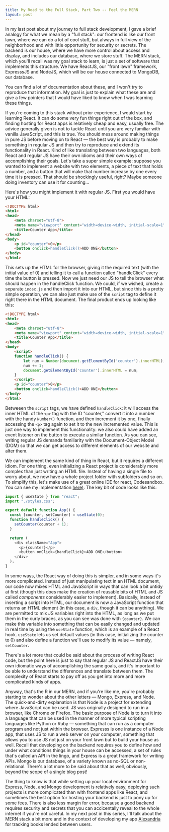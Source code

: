 ```yaml
---
title: My Road to the Full Stack, Part Two -- Feel the MERN
layout: post
---
```


In my last post about my journey to full stack development, I gave a brief analogy for what we mean by a "full stack": our frontend is like our front lawn, where we can do a lot of cool stuff, but always in full view of the neighborhood and with little opportunity for security or secrets. The backend is our house, where we have more control about access and display, and includes our database, where we store stuff. The MERN stack, which you'll recall was my goal stack to learn, is just a set of software that implements this structure. We have ReactJS, our "front lawn" framework, ExpresssJS and NodeJS, which will be our house connected to MongoDB, our database. 

You can find a lot of documentation about these, and I won't try to reproduce that information. My goal is just to explain what these are and give a few pointers that I would have liked to know when I was learning these things. 

If you're coming to this stack without prior experience, I would start by learning React. It can do some very fun things right out of the box, and finding hosting for React apps is relatively cheap and easy, usually free. The advice generally given is not to tackle React until you are very familiar with vanilla JavaScript, and this is true. You should mess around making things in pure JS before moving on to React &mdash; the best way is probably to make something in regular JS and then try to reproduce and extend its functionality in React. Kind of like translating between two languages, both React and regular JS have their own idioms and their own ways of accomplishing their goals. Let's take a super simple example: suppose you wanted to implement a website with two elements, a piece of text that holds a number, and a button that will make that number increase by one every time it is pressed. That should be shockingly useful, right? Maybe someone doing inventory can use it for counting...

Here's how you might implement it with regular JS. First you would have your HTML:

``` html
<!DOCTYPE html>
<html>
<head>
	<meta charset="utf-8">
	<meta name="viewport" content="width=device-width, initial-scale=1">
	<title>Counter App</title>
</head>
<body>
	<p id="counter">0</p>
	<button onclick=handleClick()>ADD ONE</button>
</body>
</html>
```

This sets up the HTML for the browser, giving it the required text (with the initial value of 0) and telling it to call a function called "handleClick" every time the button is pressed. Now we just need our JS to tell the browser what should happen in the handleClick function. We could, if we wished, create a separate `index.js` and then import it into our HTML, but since this is a pretty simple operation, we can also just make use of the `script` tag to define it right there in the HTML document. The final product ends up looking like this:

```html
<!DOCTYPE html>
<html>
<head>
	<meta charset="utf-8">
	<meta name="viewport" content="width=device-width, initial-scale=1">
	<title>Counter App</title>
</head>
<body>
	<script>
	function handleClick() {
		let num = Number(document.getElementById('counter').innerHTML);
		num += 1;
		document.getElementById('counter').innerHTML = num;
	}	
	</script>
	<p id="counter">0</p>
	<button onclick=handleClick()>ADD ONE</button>
</body>
</html>
```

Betweeen the `script` tags, we have defined `handleClick`: it will access the inner HTML of the `<p>` tag with the ID "counter," convert it into a number with the handy `Number()` function, and then increment it by one, finally accessing the `<p>` tag again to set it to the new incremented value. This is just one way to implement this functionality: we also could have added an event listener on the button to execute a similar function. As you can see, writing regular JS demands familiarity with the Document-Object Model (DOM) so that we can get access to different elements of our website and alter them. 

We can implement the same kind of thing in React, but it requires a different idiom. For one thing, even initializing a React project is considerably more complex than just writing an HTML file. Insteal of having a single file to worry about, we now have a whole project folder with subfolders and so on. To simplify this, let's make use of a great online IDE for react, Codesandbox. You can see my implementation [here)](https://codesandbox.io/s/counter-ctjqj8). The key bit of code looks like this:

```javascript
import { useState } from "react";
import "./styles.css";

export default function App() {
  const [counter, setCounter] = useState(0);
  function handleClick() {
    setCounter(counter + 1);
  }

  return (
    <div className="App">
      <p>{counter}</p>
      <button onClick={handleClick}>ADD ONE</button>
    </div>
  );
}
```

In some ways, the React way of doing this is simpler, and in some ways it's more complicated. Instead of just manipulating text in an HTML document, our code now mixes HTML and JavaScript in ways that can look a bit untidy at first (though this does make the creation of reusable bits of HTML and JS called _components_ considerably easier to implement). Basically, instead of inserting a script into HTML, our document is now a JavaScript function that returns an HTML element (in this case, a `div`, though it can be anything). We are permitted to mix JS variables right into the HTML, as long as we put them in the curly braces, as you can see was done with `{counter}`. We can make this variable into something that can be easily changed and updated in real time by using the `useState` function, which is an example of a React hook. `useState` lets us set default values (in this case, initializing the counter to 0) and also define a function we'll use to modify its value &mdash; namely, `setCounter`. 

There's a lot more that could be said about the process of writing React code, but the point here is just to say that regular JS and ReactJS have their own idiomatic ways of accomplishing the same goals, and it's important to be able to understand the differences and translate between them. The complexity of React starts to pay off as you get into more and more complicated kinds of apps. 

Anyway, that's the R in our MERN, and if you're like me, you're probably starting to wonder about the other letters &mdash; Mongo, Express, and Node. The quick-and-dirty explanation is that Node is a project for extending where JavaScript can be used. JS was originally designed to run in a browser, like Chrome or Firefox. The basic purpose of Node is to turn it into a language that can be used in the manner of more typical scripting languages like Python or Ruby &mdash; something that can run as a computer program and not just within the browser. Expresss is one instance of a Node app, that uses JS to run a web server on your computer, something that allows you to use JS not just on your front lawn but to build your house as well. Recall that developing on the backend requires you to define how and under what conditions things in your house can be accessed, a set of rules that's called an API in the lingo, and Express is a great framework for writing APIs. Mongo is our database, of a variety known as no-SQL or non-relational. There's a lot more to be said about that as well, obviously, beyond the scope of a single blog post!

The thing to know is that while setting up your local environment for Express, Node, and Mongo development is relatively easy, deploying such projects is more complicated than with frontend apps like React, and sometimes the best option for hosting your backend is just to pony up for some fees. There is also less margin for error, because a good backend requires security and secrets that you can accicentally reveal to the whole internet if you're not careful. In my next post in this series, I'll talk about the MERN stack a bit more and in the context of developing my app [Alexandria](https://superb-sable-476bca.netlify.app/) for tracking books lended between users.
